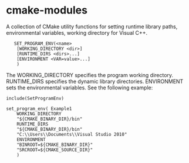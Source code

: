 # cmake-modules
A collection of CMake utility functions for setting runtime library paths, environmental variables, working directory for Visual C++.

```
   SET_PROGRAM_ENV(<name>
	[WORKING_DIRECTORY <dir>]
	[RUNTIME_DIRS <dirs>...]
	[ENVIRONMENT <VAR=value>...]
	)
```

The WORKING_DIRECTORY specifies the program working directory. RUNTIME_DIRS specifies the dynamic library directories. ENVIRONMENT sets the environmental variables. See the following example:

```
include(SetProgramEnv)

set_program_env( Example1
	WORKING_DIRECTORY
	"${CMAKE_BINARY_DIR}/bin"
	RUNTIME_DIRS
	"${CMAKE_BINARY_DIR}/bin"
	"C:\\Users\\Documents\\Visual Studio 2010"
	ENVIRONMENT
	"BINROOT=${CMAKE_BINARY_DIR}"
	"SRCROOT=${CMAKE_SOURCE_DIR}"
	)
```
